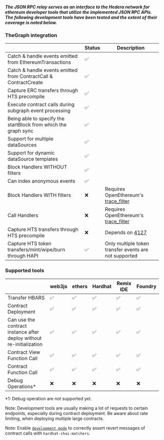 ##### The JSON RPC relay serves as an interface to the Hedera network for ethereum developer tools that utilize the implemented JSON RPC APIs. The following development tools have been tested and the extent of their coverage is noted below.

### TheGraph integration

|                                                                  | Status | Description                                                                                              |
| ---------------------------------------------------------------- | ------ | -------------------------------------------------------------------------------------------------------- |
| Catch & handle events emitted from EthereumTransactions          | ✅     |
| Catch & handle events emitted from ContractCall & ContractCreate | ✅     |
| Capture ERC transfers through HTS precompile                     | ✅     |
| Execute contract calls during subgraph event processing          | ✅     |
| Being able to specify the startBlock from which the graph sync   | ✅     |
| Support for multiple dataSources                                 | ✅     |
| Support for dynamic dataSource templates                         | ✅     |
| Block Handlers WITHOUT filters                                   | ✅     |
| Can index anonymous events                                       | ✅     |
| Block Handlers WITH filters                                      | ❌     | Requires ОpenЕthereum's [trace_filter](https://openethereum.github.io/JSONRPC-trace-module#trace_filter) |
| Call Handlers                                                    | ❌     | Requires ОpenЕthereum's [trace_filter](https://openethereum.github.io/JSONRPC-trace-module#trace_filter) |
| Capture HTS transfers through HTS precompile                     | ❌     | Depends on [4127](https://github.com/hashgraph/hedera-services/issues/4127)                              |
| Capture HTS token transfers/mint/wipe/burn through HAPI          | ✅     | Only multiple token transfer events are not supported                                                    |

### Supported tools

|                                                                      | web3js | ethers | Hardhat | Remix IDE | Foundry |
| -------------------------------------------------------------------- | ------ | ------ | ------- | --------- | ------- |
| Transfer HBARS                                                       | ✅     | ✅     | ✅      | ✅        | ✅      |
| Contract Deployment                                                  | ✅     | ✅     | ✅      | ✅        | ✅      |
| Can use the contract instance after deploy without re-initialization | ✅     | ✅     | ✅      | ✅        | ✅      |
| Contract View Function Call                                          | ✅     | ✅     | ✅      | ✅        | ✅      |
| Contract Function Call                                               | ✅     | ✅     | ✅      | ✅        | ✅      |
| Debug Operations\*                                                   | ❌     | ❌     | ❌      | ❌        | ❌      |

\*1: Debug operation are not supported yet.

Note:
Development tools are usually making a lot of requests to certain endpoints, especially during contract deployment. Be aware about rate limiting, when deploying multiple large contracts.

Note:
Enable [`development mode`](../docs/dev-mode.md) to correctly assert revert messages of contract calls with `hardhat-chai-matchers`.
